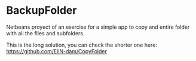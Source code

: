 # BackupFolder

Netbeans proyect of an exercise for a simple app to copy  and entire folder with all the files and subfolders.

This is the long solution, you can check the shorter one here: 
https://github.com/EliN-dam/CopyFolder
